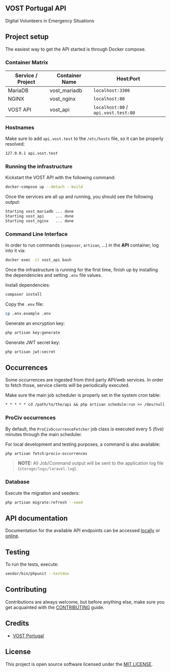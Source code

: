 ## VOST Portugal API
Digital Volunteers in Emergency Situations

## Project setup
The easiest way to get the API started is through Docker compose.

### Container Matrix
 Service / Project | Container Name | Host:Port
-------------------|----------------|-------------------------------------
 MariaDB           | vost_mariadb   | `localhost:3306`
 NGINX             | vost_nginx     | `localhost:80`
 VOST API          | vost_api       | `localhost:80` / `api.vost.test:80`

### Hostnames
Make sure to add `api.vost.test` to the `/etc/hosts` file, so it can be properly resolved:

```txt
127.0.0.1 api.vost.test
```

### Running the infrastructure
Kickstart the VOST API with the following command:

```sh
docker-compose up --detach --build
```

Once the services are all up and running, you should see the following output: 
```sh
Starting vost_mariadb ... done
Starting vost_api     ... done
Starting vost_nginx   ... done
```

### Command Line Interface
In order to run commands (`composer`, `artisan`, ...) in the **API** container, log into it via:

```sh
docker exec -it vost_api bash
```

Once the infrastructure is running for the first time, finish up by installing the dependencies and setting `.env` file values.

Install dependencies:
```sh
composer install
```

Copy the `.env` file:
```sh
cp .env.example .env
```

Generate an encryption key:
```sh
php artisan key:generate
```

Generate JWT secret key:
```sh
php artisan jwt:secret
```

## Occurrences
Some occurrences are ingested from third party API/web services. In order to fetch those, service clients will be periodically executed.

Make sure the main job scheduler is properly set in the system cron table:
```txt
* * * * * cd /path/to/the/api && php artisan schedule:run >> /dev/null 2>&1
```

### ProCiv occurrences
By default, the `ProCivOccurrenceFetcher` job class is executed every 5 (five) minutes through the main scheduler.

For local development and testing purposes, a command is also available:

```sh
php artisan fetch:prociv-occurrences
```

>**NOTE:** All Job/Command output will be sent to the application log file (`storage/logs/laravel.log`).

### Database
Execute the migration and seeders:
```sh
php artisan migrate:refresh --seed
```

## API documentation
Documentation for the available API endpoints can be accessed [locally](http://api.vost.test/documentation/) or [online](http://api.vost.pt/documentation/).

## Testing
To run the tests, execute:

```sh
vendor/bin/phpunit --testdox
```

## Contributing
Contributions are always welcome, but before anything else, make sure you get acquainted with the [CONTRIBUTING](CONTRIBUTING.md) guide.

## Credits
- [VOST Portugal](https://github.com/vostpt)

## License
This project is open source software licensed under the [MIT LICENSE](LICENSE.md).
